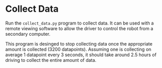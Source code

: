 # Collect Data
Run the ```collect_data.py``` program to collect data. 
It can be used with a remote viewing software to allow the driver to control the robot from a secondary computer.

This program is desinged to stop collecting data once the appropriate amount is collected (3200 datapoints). Assuming one is collecting on average 1 datapoint every 3 seconds, it should take around 2.5 hours of driving to collect the entire amount of data. 
